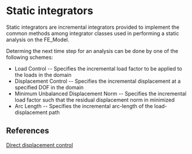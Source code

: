 # Static integrators

Static integrators are incremental integrators provided to implement the
common methods among integrator classes used in performing a static
analysis on the FE\_Model.

Determing the next time step for an analysis can be done by one of the following schemes:

- Load Control -- Specifies the incremental load factor to be applied to the loads in the domain
- Displacement Control -- Specifies the incremental displacement at a specified DOF in the domain
- Minimum Unbalanced Displacement Norm -- Specifies the incremental load factor such that the residual displacement norm in minimized
- Arc Length -- Specifies the incremental arc-length of the load-displacement path


## References
[Direct displacement control](https://www.eurocode.us/finite-element-method/direct-displacement-control.html)
